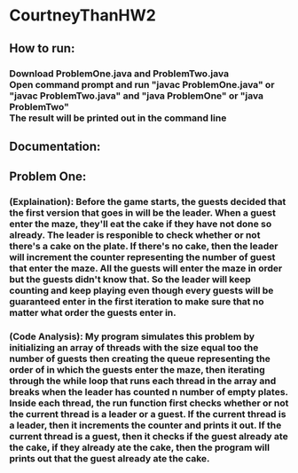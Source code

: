 # CourtneyThanHW2
## How to run:
### Download ProblemOne.java and ProblemTwo.java<br/>Open command prompt and run "javac ProblemOne.java" or "javac ProblemTwo.java" and "java ProblemOne" or "java ProblemTwo"<br/>The result will be printed out in the command line
## Documentation:
## Problem One:
### (Explaination): Before the game starts, the guests decided that the first version that goes in will be the leader. When a guest enter the maze, they'll eat the cake if they have not done so already. The leader is responible to check whether or not there's a cake on the plate. If there's no cake, then the leader will increment the counter representing the number of guest that enter the maze. All the guests will enter the maze in order but the guests didn't know that. So the leader will keep counting and keep playing even though every guests will be guaranteed enter in the first iteration to make sure that no matter what order the guests enter in.
### (Code Analysis): My program simulates this problem by initializing an array of threads with the size equal too the number of guests then creating the queue representing the order of in which the guests enter the maze, then iterating through the while loop that runs each thread in the array and breaks when the leader has counted n number of empty plates. Inside each thread, the run function first checks whether or not the current thread is a leader or a guest. If the current thread is a leader, then it increments the counter and prints it out. If the current thread is a guest, then it checks if the guest already ate the cake, if they already ate the cake, then the program will prints out that the guest already ate the cake.
